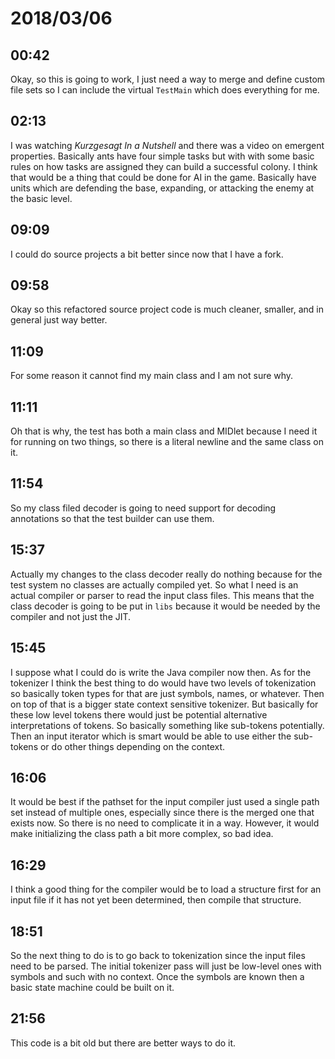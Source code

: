 # 2018/03/06

## 00:42

Okay, so this is going to work, I just need a way to merge and define custom
file sets so I can include the virtual `TestMain` which does everything for
me.

## 02:13

I was watching _Kurzgesagt In a Nutshell_ and there was a video on emergent
properties. Basically ants have four simple tasks but with with some basic
rules on how tasks are assigned they can build a successful colony. I think
that would be a thing that could be done for AI in the game. Basically have
units which are defending the base, expanding, or attacking the enemy at
the basic level.

## 09:09

I could do source projects a bit better since now that I have a fork.

## 09:58

Okay so this refactored source project code is much cleaner, smaller, and
in general just way better.

## 11:09

For some reason it cannot find my main class and I am not sure why.

## 11:11

Oh that is why, the test has both a main class and MIDlet because I
need it for running on two things, so there is a literal newline and
the same class on it.

## 11:54

So my class filed decoder is going to need support for decoding
annotations so that the test builder can use them.

## 15:37

Actually my changes to the class decoder really do nothing because for the
test system no classes are actually compiled yet. So what I need is an
actual compiler or parser to read the input class files. This means that
the class decoder is going to be put in `libs` because it would be needed
by the compiler and not just the JIT.

## 15:45

I suppose what I could do is write the Java compiler now then. As for the
tokenizer I think the best thing to do would have two levels of tokenization
so basically token types for that are just symbols, names, or whatever. Then
on top of that is a bigger state context sensitive tokenizer. But basically
for these low level tokens there would just be potential alternative
interpretations of tokens. So basically something like sub-tokens
potentially. Then an input iterator which is smart would be able to use either
the sub-tokens or do other things depending on the context.

## 16:06

It would be best if the pathset for the input compiler just used a single path
set instead of multiple ones, especially since there is the merged one that
exists now. So there is no need to complicate it in a way. However, it would
make initializing the class path a bit more complex, so bad idea.

## 16:29

I think a good thing for the compiler would be to load a structure first for
an input file if it has not yet been determined, then compile that structure.

## 18:51

So the next thing to do is to go back to tokenization since the input files
need to be parsed. The initial tokenizer pass will just be low-level ones with
symbols and such with no context. Once the symbols are known then a basic
state machine could be built on it.

## 21:56

This code is a bit old but there are better ways to do it.
